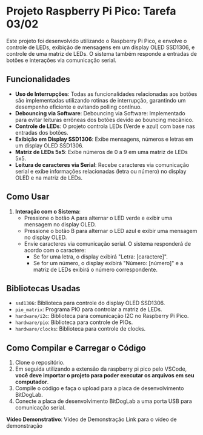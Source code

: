 # Projeto Raspberry Pi Pico: Tarefa 03/02

Este projeto foi desenvolvido utilizando o Raspberry Pi Pico, e envolve o controle de LEDs, exibição de mensagens em um display OLED SSD1306, e controle de uma matriz de LEDs. O sistema também responde a entradas de botões e interações via comunicação serial.

## Funcionalidades
- **Uso de Interrupções**: Todas as funcionalidades relacionadas aos botões são implementadas utilizando rotinas de interrupção, garantindo um desempenho eficiente e evitando polling contínuo.
- **Debouncing via Software**: Debouncing via Software: Implementado para evitar leituras errôneas dos botões devido ao bouncing mecânico.
- **Controle de LEDs**: O projeto controla LEDs (Verde e azul) com base nas entradas dos botões.
- **Exibição em Display SSD1306**: Exibe mensagens, números e letras em um display OLED SSD1306.
- **Matriz de LEDs 5x5**: Exibe números de 0 a 9 em uma matriz de LEDs 5x5.
- **Leitura de caracteres via Serial**: Recebe caracteres via comunicação serial e exibe informações relacionadas (letra ou número) no display OLED e na matriz de LEDs.

## Como Usar 
1. **Interação com o Sistema**:
   - Pressione o botão A para alternar o LED verde e exibir uma mensagem no display OLED.
   - Pressione o botão B para alternar o LED azul e exibir uma mensagem no display OLED.
   - Envie caracteres via comunicação serial. O sistema responderá de acordo com o caractere:
     - Se for uma letra, o display exibirá "Letra: [caractere]".
     - Se for um número, o display exibirá "Número: [número]" e a matriz de LEDs exibirá o número correspondente.

## Bibliotecas Usadas
- `ssd1306`: Biblioteca para controle do display OLED SSD1306.
- `pio_matrix`: Programa PIO para controlar a matriz de LEDs.
- `hardware/i2c`: Biblioteca para comunicação I2C no Raspberry Pi Pico.
- `hardware/pio`: Biblioteca para controle de PIOs.
- `hardware/clocks`: Biblioteca para controle de clocks.

## Como Compilar e Carregar o Código
1. Clone o repositório.
2. Em seguida utilizando a extensão da raspberry pi pico pelo VSCode, **você deve importar o projeto para poder executar os arquivos em seu computador**.
3. Compile o código e faça o upload para a placa de desenvolvimento BitDogLab.
4. Conecte a placa de desenvolvimento BitDogLab a uma porta USB para comunicação serial.

 **Vídeo Demonstrativo**:
Vídeo de Demonstração
Link para o vídeo de demonstração 


